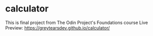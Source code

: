 # calculator

This is final project from The Odin Project's Foundations course
Live Preview: https://greytearsdev.github.io/calculator/
